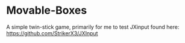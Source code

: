 # Movable-Boxes
A simple twin-stick game, primarily for me to test JXinput found here: https://github.com/StrikerX3/JXInput

